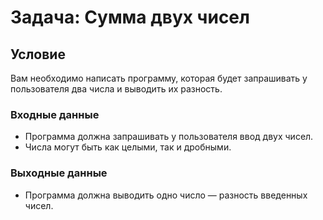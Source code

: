 # Задача: Сумма двух чисел

## Условие

Вам необходимо написать программу, которая будет запрашивать у пользователя два числа и выводить их разность.

### Входные данные

- Программа должна запрашивать у пользователя ввод двух чисел. 
- Числа могут быть как целыми, так и дробными.

### Выходные данные

- Программа должна выводить одно число — разность введенных чисел.